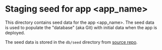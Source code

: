 # Staging seed for app <app_name>

This directory contains seed data for the app <app_name>. The seed data is used to populate the "database" (aka Git) with initial data when the app is deployed.

The seed data is stored in the `db/seed` directory from [source repo](<source_repo_url>).
